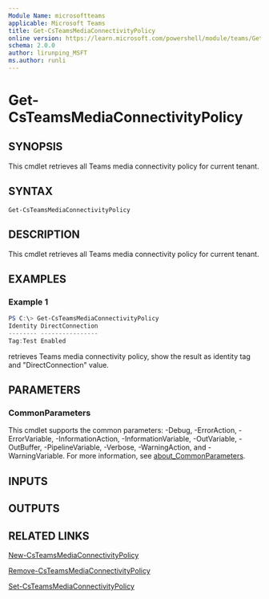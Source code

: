 ```yaml
---
Module Name: microsoftteams
applicable: Microsoft Teams
title: Get-CsTeamsMediaConnectivityPolicy
online version: https://learn.microsoft.com/powershell/module/teams/Get-CsTeamsMediaConnectivityPolicy
schema: 2.0.0
author: lirunping_MSFT
ms.author: runli
---
```


# Get-CsTeamsMediaConnectivityPolicy

## SYNOPSIS

This cmdlet retrieves all Teams media connectivity policy for current tenant.

## SYNTAX

```
Get-CsTeamsMediaConnectivityPolicy
```

## DESCRIPTION

This cmdlet retrieves all Teams media connectivity policy for current tenant.

## EXAMPLES

### Example 1
```powershell
PS C:\> Get-CsTeamsMediaConnectivityPolicy
Identity DirectConnection
-------- ----------------
Tag:Test Enabled
```

retrieves Teams media connectivity policy, show the result as identity tag and "DirectConnection" value.

## PARAMETERS

### CommonParameters
This cmdlet supports the common parameters: -Debug, -ErrorAction, -ErrorVariable, -InformationAction, -InformationVariable, -OutVariable, -OutBuffer, -PipelineVariable, -Verbose, -WarningAction, and -WarningVariable. For more information, see [about_CommonParameters](https://go.microsoft.com/fwlink/?LinkID=113216).

## INPUTS

## OUTPUTS

## RELATED LINKS

[New-CsTeamsMediaConnectivityPolicy](New-CsTeamsMediaConnectivityPolicy.md)

[Remove-CsTeamsMediaConnectivityPolicy](Remove-CsTeamsMediaConnectivityPolicy.yml)

[Set-CsTeamsMediaConnectivityPolicy](Set-CsTeamsMediaConnectivityPolicy.yml)
